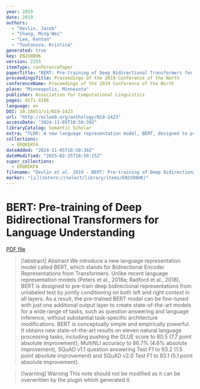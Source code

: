 ```yaml
---
year: 2019
date: 2019
authors:
  - "Devlin, Jacob"
  - "Chang, Ming-Wei"
  - "Lee, Kenton"
  - "Toutanova, Kristina"
generated: true
key: EN2V8BHK
version: 2255
itemType: conferencePaper
paperTitle: "BERT: Pre-training of Deep Bidirectional Transformers for Language Understanding"
proceedingsTitle: Proceedings of the 2019 Conference of the North
conferenceName: Proceedings of the 2019 Conference of the North
place: "Minneapolis, Minnesota"
publisher: Association for Computational Linguistics
pages: 4171-4186
language: en
DOI: 10.18653/v1/N19-1423
url: "http://aclweb.org/anthology/N19-1423"
accessDate: "2024-11-05T10:50:39Z"
libraryCatalog: Semantic Scholar
extra: "TLDR: A new language representation model, BERT, designed to pre-train deep bidirectional representations from unlabeled text by jointly conditioning on both left and right context in all layers, which can be fine-tuned with just one additional output layer to create state-of-the-art models for a wide range of tasks."
collections:
  - ERQKEKFA
dateAdded: "2024-11-05T10:50:39Z"
dateModified: "2025-02-25T10:50:15Z"
super_collections:
  - ERQKEKFA
filename: "Devlin et al. 2019 - BERT: Pre-training of Deep Bidirectional Transformers for Language Understanding.pdf"
marker: "[🇿](zotero://select/library/items/EN2V8BHK)"
---
```

# BERT: Pre-training of Deep Bidirectional Transformers for Language Understanding

[PDF file](/Papers/PDFs/Devlin%20et%20al.%202019%20-%20BERT:%20Pre-training%20of%20Deep%20Bidirectional%20Transformers%20for%20Language%20Understanding.pdf)

> [!abstract] Abstract
> We introduce a new language representation model called BERT, which stands for Bidirectional Encoder Representations from Transformers. Unlike recent language representation models (Peters et al., 2018a; Radford et al., 2018), BERT is designed to pre-train deep bidirectional representations from unlabeled text by jointly conditioning on both left and right context in all layers. As a result, the pre-trained BERT model can be fine-tuned with just one additional output layer to create state-of-the-art models for a wide range of tasks, such as question answering and language inference, without substantial task-specific architecture modifications. BERT is conceptually simple and empirically powerful. It obtains new state-of-the-art results on eleven natural language processing tasks, including pushing the GLUE score to 80.5 (7.7 point absolute improvement), MultiNLI accuracy to 86.7% (4.6% absolute improvement), SQuAD v1.1 question answering Test F1 to 93.2 (1.5 point absolute improvement) and SQuAD v2.0 Test F1 to 83.1 (5.1 point absolute improvement).

>[!warning] Warning
> This note should not be modified as it can be overwritten by the plugin which generated it.


